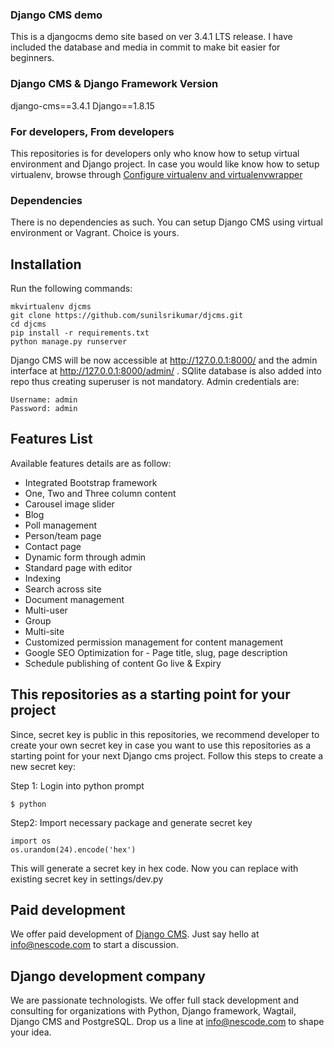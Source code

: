 ### Django CMS demo

This is a djangocms demo site based on ver 3.4.1 LTS release. I have included the database and media in commit to make bit easier for beginners.

### Django CMS & Django Framework Version

django-cms==3.4.1
Django==1.8.15

### For developers, From developers
This repositories is for developers only who know how to setup virtual environment and Django project. In case you would like know how to setup virtualenv, browse through [Configure virtualenv and virtualenvwrapper](http://www.sunilsrikumar.com/2016/03/django-multi-site-setup/)

### Dependencies

There is no dependencies as such. You can setup Django CMS using virtual environment or Vagrant. Choice is yours.

## Installation

Run the following commands:
```
mkvirtualenv djcms
git clone https://github.com/sunilsrikumar/djcms.git
cd djcms
pip install -r requirements.txt
python manage.py runserver
```
Django CMS will be now accessible at http://127.0.0.1:8000/ and the admin interface
at http://127.0.0.1:8000/admin/ . SQlite database is also added into repo thus creating superuser
is not mandatory. Admin credentials are:

```
Username: admin
Password: admin

```

## Features List

Available features details are as follow:
* Integrated Bootstrap framework
* One, Two and Three column content
* Carousel image slider
* Blog
* Poll management
* Person/team page
* Contact page
* Dynamic form through admin
* Standard page with editor
* Indexing
* Search across site
* Document management
* Multi-user
* Group
* Multi-site
* Customized permission management for content management
* Google SEO Optimization for - Page title, slug, page description
* Schedule publishing of content Go live & Expiry

## This repositories as a starting point for your project

Since, secret key is public in this repositories, we recommend developer to create your own secret key in case you want to use this repositories as a starting point for your next Django cms project.
Follow this steps to create a new secret key:

Step 1: Login into python prompt
```
$ python
```
Step2: Import necessary package and generate secret key
```
import os
os.urandom(24).encode('hex')
```
This will generate a secret key in hex code.
Now you can replace with existing secret key in settings/dev.py

## Paid development

We offer paid development of [Django CMS](https://django-cms.org/). Just say hello at info@nescode.com to start a discussion.

## Django development company

We are passionate technologists. We offer full stack development and consulting for organizations
with Python, Django framework, Wagtail, Django CMS and PostgreSQL. Drop us a line at info@nescode.com to shape your idea.
